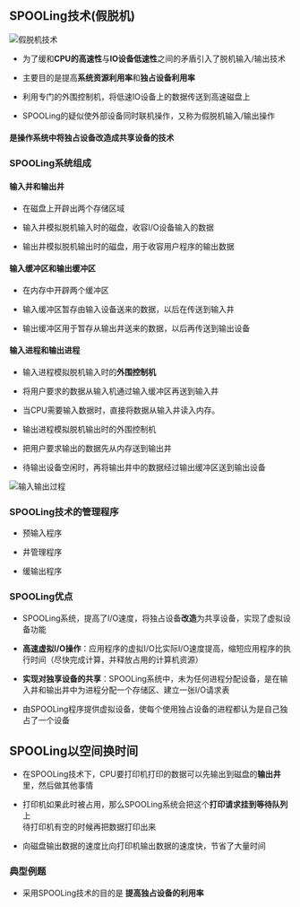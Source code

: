 ## SPOOLing技术(假脱机)

![假脱机技术](https://github.com/YC-L/Postgraduate-examination/blob/Operating-System/imgs/SPOOLing.png "假脱机技术")

- 为了缓和**CPU的高速性**与**IO设备低速性**之间的矛盾引入了脱机输入/输出技术

- 主要目的是提高**系统资源利用率**和**独占设备利用率**

- 利用专门的外围控制机，将低速IO设备上的数据传送到高速磁盘上

- SPOOLing的疑似使外部设备同时联机操作，又称为假脱机输入/输出操作

#### 是操作系统中将独占设备改造成共享设备的技术

### SPOOLing系统组成

#### 输入井和输出井

- 在磁盘上开辟出两个存储区域

- 输入井模拟脱机输入时的磁盘，收容I/O设备输入的数据

- 输出井模拟脱机输出时的磁盘，用于收容用户程序的输出数据 

#### 输入缓冲区和输出缓冲区

- 在内存中开辟两个缓冲区

- 输入缓冲区暂存由输入设备送来的数据，以后在传送到输入井

- 输出缓冲区用于暂存从输出井送来的数据，以后再传送到输出设备

####  输入进程和输出进程

- 输入进程模拟脱机输入时的**外围控制机**

- 将用户要求的数据从输入机通过输入缓冲区再送到输入井

- 当CPU需要输入数据时，直接将数据从输入井读入内存。

- 输出进程模拟脱机输出时的外围控制机

- 把用户要求输出的数据先从内存送到输出井

- 待输出设备空闲时，再将输出井中的数据经过输出缓冲区送到输出设备

![输入输出过程](https://github.com/YC-L/Postgraduate-examination/blob/Operating-System/imgs/SPOOLing-process.png)


### SPOOLing技术的管理程序

- 预输入程序

- 井管理程序

- 缓输出程序

### SPOOLing优点

- SPOOLing系统，提高了I/O速度，将独占设备**改造**为共享设备，实现了虚拟设备功能

- **高速虚拟I/O操作**：应用程序的虚拟I/O比实际I/O速度提高，缩短应用程序的执行时间（尽快完成计算，并释放占用的计算机资源）

- **实现对独享设备的共享**：SPOOLing系统中，未为任何进程分配设备，是在输入井和输出井中为进程分配一个存储区、建立一张I/O请求表

- 由SPOOLing程序提供虚拟设备，使每个使用独占设备的进程都认为是自己独占了一个设备

## SPOOLing以空间换时间

- 在SPOOLing技术下，CPU要打印机打印的数据可以先输出到磁盘的**输出井**里，然后做其他事情

- 打印机如果此时被占用，那么SPOOLing系统会把这个**打印请求挂到等待队列**上
</br>待打印机有空的时候再把数据打印出来

- 向磁盘输出数据的速度比向打印机输出数据的速度快，节省了大量时间

### 典型例题

- 采用SPOOLing技术的目的是 **提高独占设备的利用率**